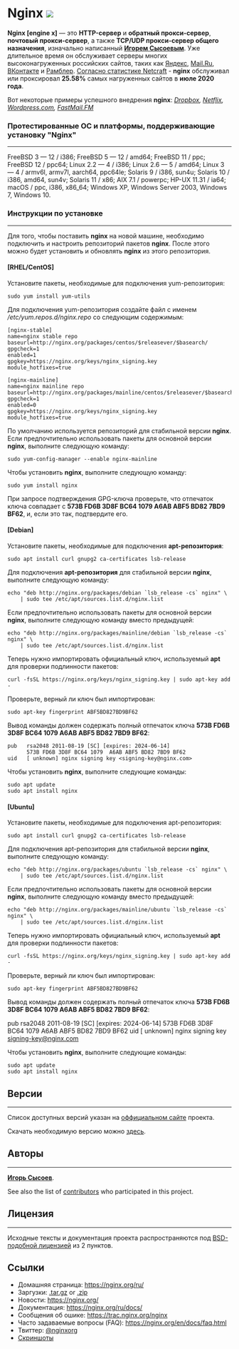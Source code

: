 # Nginx ![](https://www.andreyus.com/wp-content/uploads/2019/08/NGINX-logo-rgb-large-1024x344.png)
**Nginx [engine x]** — это **HTTP-сервер** и **обратный прокси-сервер**, **почтовый прокси-сервер**, а также **TCP/UDP прокси-сервер общего назначения**, изначально написанный [**Игорем Сысоевым**](https://ru.wikipedia.org/wiki/%D0%A1%D1%8B%D1%81%D0%BE%D0%B5%D0%B2,_%D0%98%D0%B3%D0%BE%D1%80%D1%8C_%D0%92%D0%BB%D0%B0%D0%B4%D0%B8%D0%BC%D0%B8%D1%80%D0%BE%D0%B2%D0%B8%D1%87_(%D0%BF%D1%80%D0%BE%D0%B3%D1%80%D0%B0%D0%BC%D0%BC%D0%B8%D1%81%D1%82)). Уже длительное время он обслуживает серверы многих высоконагруженных российских сайтов, таких как [Яндекс](https://yandex.ru/), [Mail.Ru](https://mail.ru/), [ВКонтакте](https://vk.com/) и [Рамблер](https://www.rambler.ru/). [Согласно статистике Netcraft](https://news.netcraft.com/archives/category/web-server-survey/) - **nginx** обслуживал или проксировал **25.58%** самых нагруженных сайтов в **июле 2020 года**. 

Вот некоторые примеры успешного внедрения **nginx**: *[Dropbox](https://www.dropbox.com/ru/), [Netflix](https://www.netflix.com/ru/), [Wordpress.com](https://ru.wordpress.com/), [FastMail.FM](https://www.fastmail.com/login/?domain=fastmail.fm)*

### Протестированные ОС и платформы, поддерживающие установку "Nginx"
----
FreeBSD 3 — 12 / i386; FreeBSD 5 — 12 / amd64; FreeBSD 11 / ppc; FreeBSD 12 / ppc64;
Linux 2.2 — 4 / i386; Linux 2.6 — 5 / amd64; Linux 3 — 4 / armv6l, armv7l, aarch64, ppc64le;
Solaris 9 / i386, sun4u; Solaris 10 / i386, amd64, sun4v; Solaris 11 / x86;
AIX 7.1 / powerpc;
HP-UX 11.31 / ia64;
macOS / ppc, i386, x86_64;
Windows XP, Windows Server 2003, Windows 7, Windows 10.

### Инструкции по установке
----
Для того, чтобы поставить **nginx** на новой машине, необходимо подключить и настроить репозиторий пакетов **nginx**. После этого можно будет установить и обновлять **nginx** из этого репозитория.

#### [RHEL/CentOS]
Установите пакеты, необходимые для подключения yum-репозитория:

```
sudo yum install yum-utils
```
Для подключения yum-репозитория создайте файл с именем */etc/yum.repos.d/nginx.repo* со следующим содержимым:
```
[nginx-stable]
name=nginx stable repo
baseurl=http://nginx.org/packages/centos/$releasever/$basearch/
gpgcheck=1
enabled=1
gpgkey=https://nginx.org/keys/nginx_signing.key
module_hotfixes=true

[nginx-mainline]
name=nginx mainline repo
baseurl=http://nginx.org/packages/mainline/centos/$releasever/$basearch/
gpgcheck=1
enabled=0
gpgkey=https://nginx.org/keys/nginx_signing.key
module_hotfixes=true
```

По умолчанию используется репозиторий для стабильной версии **nginx**. Если предпочтительно использовать пакеты для основной версии **nginx**, выполните следующую команду:
```
sudo yum-config-manager --enable nginx-mainline
```
Чтобы установить **nginx**, выполните следующую команду:
```
sudo yum install nginx
```
При запросе подтверждения GPG-ключа проверьте, что отпечаток ключа совпадает с **573B FD6B 3D8F BC64 1079 A6AB ABF5 BD82 7BD9 BF62**, и, если это так, подтвердите его.

#### [Debian]
Установите пакеты, необходимые для подключения **apt-репозитория**:
```
sudo apt install curl gnupg2 ca-certificates lsb-release
```
Для подключения **apt-репозитория** для стабильной версии **nginx**, выполните следующую команду:

```
echo "deb http://nginx.org/packages/debian `lsb_release -cs` nginx" \
    | sudo tee /etc/apt/sources.list.d/nginx.list
```
Если предпочтительно использовать пакеты для основной версии **nginx**, выполните следующую команду вместо предыдущей:
```
echo "deb http://nginx.org/packages/mainline/debian `lsb_release -cs` nginx" \
    | sudo tee /etc/apt/sources.list.d/nginx.list
```    
Теперь нужно импортировать официальный ключ, используемый **apt** для проверки подлинности пакетов:
```
curl -fsSL https://nginx.org/keys/nginx_signing.key | sudo apt-key add -
```
Проверьте, верный ли ключ был импортирован:
```
sudo apt-key fingerprint ABF5BD827BD9BF62
```
Вывод команды должен содержать полный отпечаток ключа **573B FD6B 3D8F BC64 1079 A6AB ABF5 BD82 7BD9 BF62**:
```
pub   rsa2048 2011-08-19 [SC] [expires: 2024-06-14]
      573B FD6B 3D8F BC64 1079  A6AB ABF5 BD82 7BD9 BF62
uid   [ unknown] nginx signing key <signing-key@nginx.com>
```
Чтобы установить **nginx**, выполните следующие команды:
```
sudo apt update
sudo apt install nginx
```

#### [Ubuntu]

Установите пакеты, необходимые для подключения apt-репозитория:
```
sudo apt install curl gnupg2 ca-certificates lsb-release
```
Для подключения apt-репозитория для стабильной версии **nginx**, выполните следующую команду:
```
echo "deb http://nginx.org/packages/ubuntu `lsb_release -cs` nginx" \
    | sudo tee /etc/apt/sources.list.d/nginx.list
```
Если предпочтительно использовать пакеты для основной версии **nginx**, выполните следующую команду вместо предыдущей:
```
echo "deb http://nginx.org/packages/mainline/ubuntu `lsb_release -cs` nginx" \
    | sudo tee /etc/apt/sources.list.d/nginx.list
```
Теперь нужно импортировать официальный ключ, используемый **apt** для проверки подлинности пакетов:
```
curl -fsSL https://nginx.org/keys/nginx_signing.key | sudo apt-key add -
```
Проверьте, верный ли ключ был импортирован:
```
sudo apt-key fingerprint ABF5BD827BD9BF62
```

Вывод команды должен содержать полный отпечаток ключа **573B FD6B 3D8F BC64 1079 A6AB ABF5 BD82 7BD9 BF62**:

pub   rsa2048 2011-08-19 [SC] [expires: 2024-06-14]
      573B FD6B 3D8F BC64 1079  A6AB ABF5 BD82 7BD9 BF62
uid   [ unknown] nginx signing key <signing-key@nginx.com>

Чтобы установить **nginx**, выполните следующие команды:

```
sudo apt update
sudo apt install nginx
```

## Версии
----

Список доступных версий указан на [оффициальном сайте](https://nginx.org/) проекта. 

Скачать необходимую версию можно [здесь](https://nginx.org/ru/download.html).

## Авторы
----
[**Игорь Сысоев**](https://ru.wikipedia.org/wiki/%D0%A1%D1%8B%D1%81%D0%BE%D0%B5%D0%B2,_%D0%98%D0%B3%D0%BE%D1%80%D1%8C_%D0%92%D0%BB%D0%B0%D0%B4%D0%B8%D0%BC%D0%B8%D1%80%D0%BE%D0%B2%D0%B8%D1%87_(%D0%BF%D1%80%D0%BE%D0%B3%D1%80%D0%B0%D0%BC%D0%BC%D0%B8%D1%81%D1%82)).

See also the list of [contributors](https://github.com/your/project/contributors) who participated in this project.

## Лицензия
----

Исходные тексты и документация проекта распространяются под [BSD-подобной лицензией](https://ru.wikipedia.org/wiki/%D0%9B%D0%B8%D1%86%D0%B5%D0%BD%D0%B7%D0%B8%D1%8F_BSD) из 2 пунктов.

Ссылки
----

* Домашняя страница: https://nginx.org/ru/
* Заргузки: [.tar.gz](https://nginx.org/download/nginx-1.19.1.tar.gz) or [.zip](https://nginx.org/download/nginx-1.19.1.zip)
* Новости: https://nginx.org/
* Документация: https://nginx.org/ru/docs/
* Сообщения об ошике: https://trac.nginx.org/nginx
* Часто задаваемые вопросы (FAQ): https://nginx.org/en/docs/faq.html
* Твиттер: [@nginxorg](https://twitter.com/nginxorg)
* [Скриншоты](https://www.google.com/search?q=nginx+screenshots&newwindow=1&sxsrf=ALeKk01vxHYhNaNLUNbpAlV5Op1CQMvu7w:1596407158966&source=lnms&tbm=isch&sa=X&ved=2ahUKEwjj34GNyP3qAhXpwosKHe_KCkkQ_AUoAXoECA4QAw&biw=2560&bih=1297)




